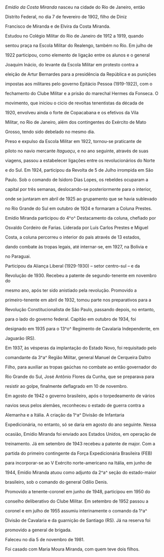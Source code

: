 

*Emídio da Costa Miranda* nasceu na cidade do Rio de Janeiro, então

Distrito Federal, no dia 7 de fevereiro de 1902, filho de Diniz

Francisco de Miranda e de Elvira da Costa Miranda.



Estudou no Colégio Militar do Rio de Janeiro de 1912 a 1919, quando

sentou praça na Escola Militar do Realengo, também no Rio. Em julho de

1922 participou, como elemento de ligação entre os alunos e o general

Joaquim Inácio, do levante da Escola Militar em protesto contra a

eleição de Artur Bernardes para a presidência da República e as punições

impostas aos militares pelo governo Epitácio Pessoa (1919-1922), com o

fechamento do Clube Militar e a prisão do marechal Hermes da Fonseca. O

movimento, que iniciou o cicio de revoltas tenentistas da década de

1920, envolveu ainda o forte de Copacabana e os efetivos da Vila

Militar, no Rio de Janeiro, além dos contingentes do Exército de Mato

Grosso, tendo sido debelado no mesmo dia.



Preso e expulso da Escola Militar em 1922, tornou-se praticante de

piloto no navio mercante *Itaguaçu*, e no ano seguinte, através de suas

viagens, passou a estabelecer ligações entre os revolucionários do Norte

e do Sul. Em 1924, participou da Revolta de 5 de Julho irrompida em São

Paulo. Sob o comando de Isidoro Dias Lopes, os rebeldes ocuparam a

capital por três semanas, deslocando-se posteriormente para o interior,

onde se juntaram em abril de 1925 ao grupamento que se havia sublevado

no Rio Grande do Sul em outubro de 1924 e formaram a Coluna Prestes.

Emídio Miranda participou do 4^o^ Destacamento da coluna, chefiado por

Osvaldo Cordeiro de Farias. Liderada por Luís Carlos Prestes e Miguel

Costa, a coluna percorreu o interior do país através de 13 estados,

dando combate às tropas legais, até internar-se, em 1927, na Bolívia e

no Paraguai.



Participou da Aliança Liberal (1929-1930) – setor centro-sul – e da

Revolução de 1930. Recebeu a patente de segundo-tenente em novembro do

mesmo ano, após ter sido anistiado pela revolução. Promovido a

primeiro-tenente em abril de 1932, tomou parte nos preparativos para a

Revolução Constitucionalista de São Paulo, passando depois, no entanto,

para o lado do governo federal. Capitão em outubro de 1934, foi

designado em 1935 para o 13^o^ Regimento de Cavalaria Independente, em

Jaguarão (RS).



Em 1937, às vésperas da implantação do Estado Novo, foi requisitado pelo

comandante da 3^a^ Região Militar, general Manuel de Cerqueira Daltro

Filho, para auxiliar as tropas gaúchas no combate ao então governador do

Rio Grande do Sul, José Antônio Flores da Cunha, que se preparava para

resistir ao golpe, finalmente deflagrado em 10 de novembro.



Em agosto de 1942 o governo brasileiro, após o torpedeamento de vários

navios seus pelos alemães, reconheceu o estado de guerra contra a

Alemanha e a Itália. A criação da 1^a^ Divisão de Infantaria

Expedicionária, no entanto, só se daria em agosto do ano seguinte. Nessa

ocasião, Emídio Miranda foi enviado aos Estados Unidos, em operação de

treinamento. Já em setembro de 1943 recebeu a patente de major. Com a

partida do primeiro contingente da Força Expedicionária Brasileira (FEB)

para incorporar-se ao V Exército norte-americano na Itália, em junho de

1944, Emídio Miranda atuou como adjunto da 2^a^ seção do estado-maior

brasileiro, sob o comando do general Odílio Denis.



Promovido a tenente-coronel em junho de 1948, participou em 1950 do

conselho deliberativo do Clube Militar. Em setembro de 1952 passou a

coronel e em julho de 1955 assumiu interinamente o comando da 1^a^

Divisão de Cavalaria e da guarnição de Santiago (RS). Já na reserva foi

promovido a general de brigada.



Faleceu no dia 5 de novembro de 1981.



Foi casado com Maria Moura Miranda, com quem teve dois filhos.



